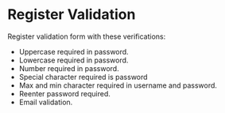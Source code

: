 # Register Validation
Register validation form with these verifications:
+ Uppercase required in password.
+ Lowercase required in password.
+ Number required in password.
+ Special character required is password
+ Max and min character required in username and password.
+ Reenter password required.
+ Email validation.
